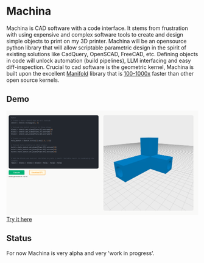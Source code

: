 # Machina

Machina is CAD software with a code interface. It stems from frustration with using expensive and complex software tools to create and design simple objects to print on my 3D printer. Machina will be an opensource python library that will allow scriptable parametric design in the spirit of existing solutions like CadQuery, OpenSCAD, FreeCAD, etc. Defining objects in code will unlock automation (build pipelines), LLM interfacing and easy diff-inspection. Crucial to cad software is the geometric kernel, Machina is built upon the excellent [Manifold](https://github.com/elalish/manifold) library that is [100-1000x](https://elalish.blogspot.com/2022/03/manifold-performance.html) faster than other open source kernels.

## Demo
![Demo image](docs/images/machina.png)
[Try it here](https://machina.autnms.com/)

## Status
For now Machina is very alpha and very 'work in progress'.